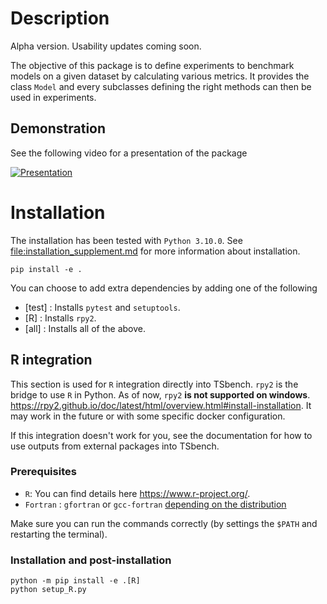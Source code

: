 # Description

Alpha version. Usability updates coming soon.

The objective of this package is to define experiments to benchmark
models on a given dataset by calculating various metrics. It provides
the class `Model` and every subclasses defining the right methods can
then be used in experiments.

## Demonstration

See the following video for a presentation of the package

[![Presentation](https://img.youtube.com/vi/s0gMqWn-nXo/0.jpg)](https://www.youtube.com/watch?v=s0gMqWn-nXo)

# Installation

The installation has been tested with `Python 3.10.0`. See
[file:installation_supplement.md](installation_supplement.md) for more
information about installation.

``` shell
pip install -e .
```

You can choose to add extra dependencies by adding one of the following

- \[test\] : Installs `pytest` and `setuptools`.
- \[R\] : Installs `rpy2`.
- \[all\] : Installs all of the above.

## R integration

This section is used for `R` integration directly into TSbench. `rpy2`
is the bridge to use `R` in Python. As of now, `rpy2` **is not supported
on windows**.
<https://rpy2.github.io/doc/latest/html/overview.html#install-installation>.
It may work in the future or with some specific docker configuration.

If this integration doesn't work for you, see the documentation for how
to use outputs from external packages into TSbench.

### Prerequisites

- `R`: You can find details here <https://www.r-project.org/>.
- `Fortran` : `gfortran` or `gcc-fortran` [depending on the
  distribution](https://gcc.gnu.org/wiki/GFortranDistros)

Make sure you can run the commands correctly (by settings the `$PATH`
and restarting the terminal).

### Installation and post-installation

``` shell
python -m pip install -e .[R]
python setup_R.py
```

